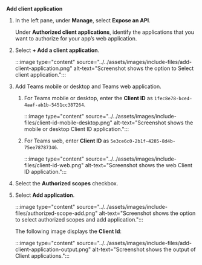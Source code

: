 **Add client application**

1. In the left pane, under **Manage**, select **Expose an API**.

   Under **Authorized client applications**, identify the applications that you want to authorize for your app’s web application.

1. Select **+ Add a client application**.

   :::image type="content" source="../../assets/images/include-files/add-client-application.png" alt-text="Screenshot shows the option to Select client application.":::

1. Add Teams mobile or desktop and Teams web application.

    1. For Teams mobile or desktop, enter the **Client ID** as `1fec8e78-bce4-4aaf-ab1b-5451cc387264`.

       :::image type="content" source="../../assets/images/include-files/client-id-mobile-desktop.png" alt-text="Screenshot shows the mobile or desktop Client ID application.":::

    1. For Teams web, enter **Client ID** as `5e3ce6c0-2b1f-4285-8d4b-75ee78787346`.

       :::image type="content" source="../../assets/images/include-files/client-id-web.png" alt-text="Screenshot shows the web Client ID application.":::

1. Select the **Authorized scopes** checkbox.

1. Select **Add application**.

   :::image type="content" source="../../assets/images/include-files/authorized-scope-add.png" alt-text="Screenshot shows the option to select authorized scopes and add application.":::

   The following image displays the **Client Id**:

   :::image type="content" source="../../assets/images/include-files/add-client-application-output.png" alt-text="Screenshot shows the output of Client applications.":::
